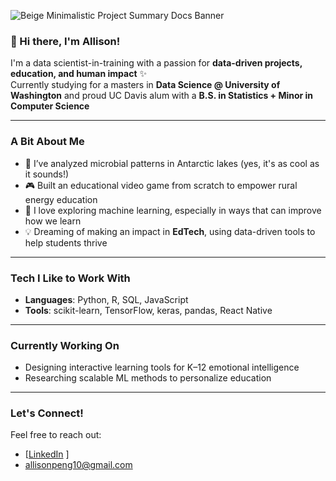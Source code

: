 ![Beige Minimalistic Project Summary Docs Banner](https://github.com/user-attachments/assets/9f502611-ebd0-4acb-94c6-676dfd014622)

### 👋 Hi there, I'm Allison!

I'm a data scientist-in-training with a passion for **data-driven projects, education, and human impact** ✨  
Currently studying for a masters in **Data Science @ University of Washington** and proud UC Davis alum with a **B.S. in Statistics + Minor in Computer Science**

---

### A Bit About Me
- 🧊 I’ve analyzed microbial patterns in Antarctic lakes (yes, it's as cool as it sounds!)
- 🎮 Built an educational video game from scratch to empower rural energy education
- 🤖 I love exploring machine learning, especially in ways that can improve how we learn
- 💡 Dreaming of making an impact in **EdTech**, using data-driven tools to help students thrive

---

### Tech I Like to Work With
- **Languages**: Python, R, SQL, JavaScript  
- **Tools**: scikit-learn, TensorFlow, keras, pandas, React Native

---

### Currently Working On
- Designing interactive learning tools for K–12 emotional intelligence  
- Researching scalable ML methods to personalize education  
---

### Let's Connect!
Feel free to reach out:
- [[LinkedIn](https://www.linkedin.com/in/allisonpeng/) ]
- allisonpeng10@gmail.com


